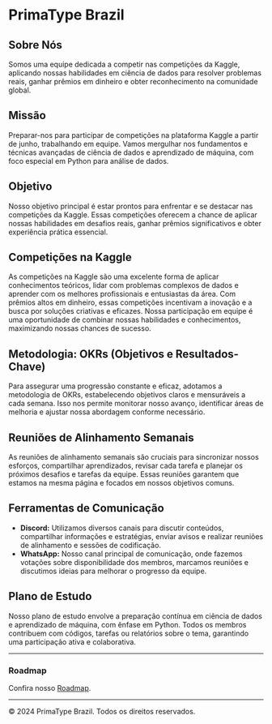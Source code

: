 # PrimaType Brazil

## Sobre Nós
Somos uma equipe dedicada a competir nas competições da Kaggle, aplicando nossas habilidades em ciência de dados para resolver problemas reais, ganhar prêmios em dinheiro e obter reconhecimento na comunidade global.

## Missão
Preparar-nos para participar de competições na plataforma Kaggle a partir de junho, trabalhando em equipe. Vamos mergulhar nos fundamentos e técnicas avançadas de ciência de dados e aprendizado de máquina, com foco especial em Python para análise de dados.

## Objetivo
Nosso objetivo principal é estar prontos para enfrentar e se destacar nas competições da Kaggle. Essas competições oferecem a chance de aplicar nossas habilidades em desafios reais, ganhar prêmios significativos e obter experiência prática essencial.

## Competições na Kaggle
As competições na Kaggle são uma excelente forma de aplicar conhecimentos teóricos, lidar com problemas complexos de dados e aprender com os melhores profissionais e entusiastas da área. Com prêmios altos em dinheiro, essas competições incentivam a inovação e a busca por soluções criativas e eficazes. Nossa participação em equipe é uma oportunidade de combinar nossas habilidades e conhecimentos, maximizando nossas chances de sucesso.

## Metodologia: OKRs (Objetivos e Resultados-Chave)
Para assegurar uma progressão constante e eficaz, adotamos a metodologia de OKRs, estabelecendo objetivos claros e mensuráveis a cada semana. Isso nos permite monitorar nosso avanço, identificar áreas de melhoria e ajustar nossa abordagem conforme necessário.

## Reuniões de Alinhamento Semanais
As reuniões de alinhamento semanais são cruciais para sincronizar nossos esforços, compartilhar aprendizados, revisar cada tarefa e planejar os próximos desafios e tarefas da equipe. Essas reuniões garantem que estamos na mesma página e focados em nossos objetivos comuns.

## Ferramentas de Comunicação
- **Discord:** Utilizamos diversos canais para discutir conteúdos, compartilhar informações e estratégias, enviar avisos e realizar reuniões de alinhamento e sessões de codificação.
- **WhatsApp:** Nosso canal principal de comunicação, onde fazemos votações sobre disponibilidade dos membros, marcamos reuniões e discutimos ideias para melhorar o progresso da equipe.

## Plano de Estudo
Nosso plano de estudo envolve a preparação contínua em ciência de dados e aprendizado de máquina, com ênfase em Python. Todos os membros contribuem com códigos, tarefas ou relatórios sobre o tema, garantindo uma participação ativa e colaborativa.

---

### Roadmap
Confira nosso [Roadmap]([https://roadmap.sh/](https://roadmap.sh/r/primatype-brazil)).

---

© 2024 PrimaType Brazil. Todos os direitos reservados.
